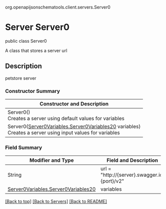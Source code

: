 org.openapijsonschematools.client.servers.Server0
# Server Server0
public class Server0

A class that stores a server url

## Description
petstore server

### Constructor Summary
| Constructor and Description |
| --------------------------- |
| Server0()<br>Creates a server using default values for variables |
| Server0([Server0Variables.Server0Variables20](../servers/server0/Server0Variables3.md#server0variables20) variables)<br>Creates a server using input values for variables |

### Field Summary
| Modifier and Type | Field and Description |
| ----------------- | --------------------- |
| String            | url = "http://{server}.swagger.io:{port}/v2"     |
| [Server0Variables.Server0Variables20](../servers/server0/Server0Variables3.md#server0variables20) | variables |

[[Back to top]](#top) [[Back to Servers]](../../README.md#Servers) [[Back to README]](../../README.md)
